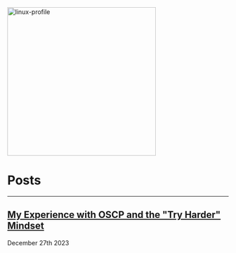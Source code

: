 
<img width="338" alt="linux-profile" src="https://github.com/shellph1sh/shellph1sh.github.io/assets/55106700/2da36f90-844d-4095-808f-5e47131095f4">

# Posts
---

## [My Experience with OSCP and the "Try Harder" Mindset](https://shellph1sh.github.io/2023/12/27/OSCP.html)

December 27th 2023
